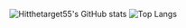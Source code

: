 ![Hitthetarget55's GitHub stats](https://github-readme-stats.vercel.app/api?username=Hitthetarget55&count_private=true&show_icons=true&theme=radical&include_all_commits=true&count_private=true)
![Top Langs](https://github-readme-stats.vercel.app/api/top-langs/?username=Hitthetarget55&show_icons=true&theme=radical)


